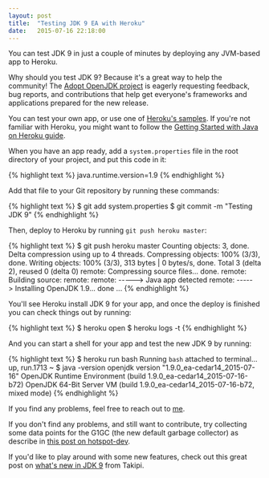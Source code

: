 ```yaml
---
layout: post
title:  "Testing JDK 9 EA with Heroku"
date:   2015-07-16 22:18:00
---
```


You can test JDK 9 in just a couple of minutes by deploying any JVM-based app to
Heroku.

Why should you test JDK 9? Because it's a great way to help the community! The
[Adopt OpenJDK project](https://java.net/projects/adoptopenjdk)
is eagerly requesting feedback, bug reports, and
contributions that help get everyone's frameworks and applications prepared for
the new release.

You can test your own app, or use one of
[Heroku's samples](https://github.com/heroku/java-getting-started).
If you're not familiar with Heroku, you might want to follow the
[Getting Started with Java on Heroku guide](https://devcenter.heroku.com/articles/getting-started-with-java#introduction).

When you have an app ready,
add a `system.properties` file in the root directory of your project, and
put this code in it:

{% highlight text %}
java.runtime.version=1.9
{% endhighlight %}

Add that file to your Git repository by running these commands:

{% highlight text %}
$ git add system.properties
$ git commit -m "Testing JDK 9"
{% endhighlight %}

Then, deploy to Heroku by running `git push heroku master`:

{% highlight text %}
$ git push heroku master
Counting objects: 3, done.
Delta compression using up to 4 threads.
Compressing objects: 100% (3/3), done.
Writing objects: 100% (3/3), 313 bytes | 0 bytes/s, done.
Total 3 (delta 2), reused 0 (delta 0)
remote: Compressing source files... done.
remote: Building source:
remote:
remote: -----> Java app detected
remote: -----> Installing OpenJDK 1.9... done
...
{% endhighlight %}

You'll see Heroku install JDK 9 for your app, and once the deploy is finished
you can check things out by running:

{% highlight text %}
$ heroku open
$ heroku logs -t
{% endhighlight %}

And you can start a shell for your app and test the new JDK 9 by running:

{% highlight text %}
$ heroku run bash
Running `bash` attached to terminal... up, run.1713
~ $ java -version
openjdk version "1.9.0_ea-cedar14_2015-07-16"
OpenJDK Runtime Environment (build 1.9.0_ea-cedar14_2015-07-16-b72)
OpenJDK 64-Bit Server VM (build 1.9.0_ea-cedar14_2015-07-16-b72, mixed mode)
{% endhighlight %}

If you find any problems, feel free to reach out
to [me](https://twitter.com/codefinger).

If you don't find any problems, and still want to contribute, try collecting
some data points for the G1GC (the new default garbage collector) as describe in
[this post on hotspot-dev](http://mail.openjdk.java.net/pipermail/hotspot-dev/2015-June/019221.html).

If you'd like to play around with some new features, check out this great post
on [what's new in JDK 9](http://blog.takipi.com/java-9-the-ultimate-feature-list/) from Takipi.
